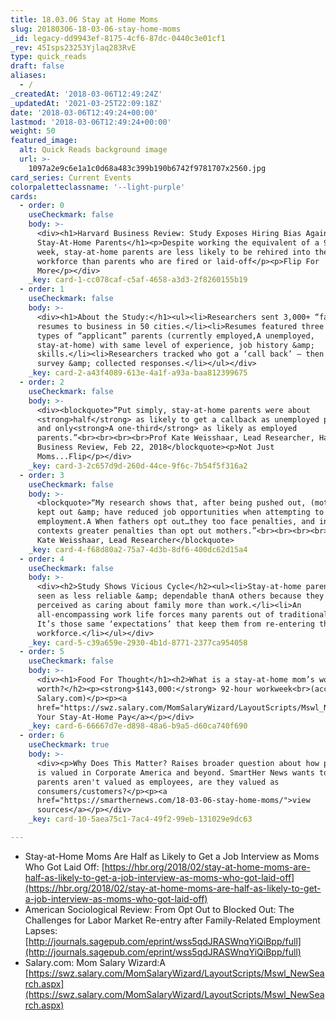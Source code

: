 ```yaml
---
title: 18.03.06 Stay at Home Moms
slug: 20180306-18-03-06-stay-home-moms
_id: legacy-dd9943ef-8175-4cf6-87dc-0440c3e01cf1
_rev: 45Isps23253Yjlaq283RvE
type: quick_reads
draft: false
aliases:
  - /
_createdAt: '2018-03-06T12:49:24Z'
_updatedAt: '2021-03-25T22:09:18Z'
date: '2018-03-06T12:49:24+00:00'
lastmod: '2018-03-06T12:49:24+00:00'
weight: 50
featured_image:
  alt: Quick Reads background image
  url: >-
    1097a2e9c6e1a1c0d68a483c399b190b6742f9781707x2560.jpg
card_series: Current Events
colorpaletteclassname: '--light-purple'
cards:
  - order: 0
    useCheckmark: false
    body: >-
      <div><h1>Harvard Business Review: Study Exposes Hiring Bias Against
      Stay-At-Home Parents</h1><p>Despite working the equivalent of a 90-hr work
      week, stay-at-home parents are less likely to be rehired into the
      workforce than parents who are fired or laid-off</p><p>Flip For
      More</p></div>
    _key: card-1-cc078caf-c5af-4658-a3d3-2f8260155b19
  - order: 1
    useCheckmark: false
    body: >-
      <div><h1>About the Study:</h1><ul><li>Researchers sent 3,000+ “fake”
      resumes to business in 50 cities.</li><li>Resumes featured three different
      types of “applicant” parents (currently employed,A unemployed,
      stay-at-home) with same level of experience, job history &amp;
      skills.</li><li>Researchers tracked who got a ‘call back’ – then issued
      survey &amp; collected responses.</li></ul></div>
    _key: card-2-a43f4089-613e-4a1f-a93a-baa812399675
  - order: 2
    useCheckmark: false
    body: >-
      <div><blockquote>“Put simply, stay-at-home parents were about
      <strong>half</strong> as likely to get a callback as unemployed parents
      and only<strong>A one-third</strong> as likely as employed
      parents.”<br><br><br><br>Prof Kate Weisshaar, Lead Researcher, Harvard
      Business Review, Feb 22, 2018</blockquote><p>Not Just
      Moms...Flip</p></div>
    _key: card-3-2c657d9d-260d-44ce-9f6c-7b54f5f316a2
  - order: 3
    useCheckmark: false
    body: >-
      <blockquote>“My research shows that, after being pushed out, (mothers) are
      kept out &amp; have reduced job opportunities when attempting to regain
      employment.A When fathers opt out…they too face penalties, and in some
      contexts greater penalties than opt out mothers.”<br><br><br><br>Prof.
      Kate Weisshaar, Lead Researcher</blockquote>
    _key: card-4-f68d80a2-75a7-4d3b-8df6-400dc62d15a4
  - order: 4
    useCheckmark: false
    body: >-
      <div><h2>Study Shows Vicious Cycle</h2><ul><li>Stay-at-home parents are
      seen as less reliable &amp; dependable thanA others because they are
      perceived as caring about family more than work.</li><li>An
      all-encompassing work life forces many parents out of traditional roles.
      It’s those same ‘expectations’ that keep them from re-entering the
      workforce.</li></ul></div>
    _key: card-5-c39a659e-2930-4b1d-8771-2377ca954058
  - order: 5
    useCheckmark: false
    body: >-
      <div><h1>Food For Thought</h1><h2>What is a stay-at-home mom’s work REALLY
      worth?</h2><p><strong>$143,000:</strong> 92-hour workweek<br>(according to
      Salary.com)</p><p><a
      href="https://swz.salary.com/MomSalaryWizard/LayoutScripts/Mswl_NewSearch.aspx">Calculate
      Your Stay-At-Home Pay</a></p></div>
    _key: card-6-66667d7e-d898-48a6-b9a5-d60ca740f690
  - order: 6
    useCheckmark: true
    body: >-
      <div><p>Why Does This Matter? Raises broader question about how parenting
      is valued in Corporate America and beyond. SmartHer News wants to know: If
      parents aren't valued as employees, are they valued as
      consumers/customers?</p><p><a
      href="https://smarthernews.com/18-03-06-stay-home-moms/">view
      sources</a></p></div>
    _key: card-10-5aea75c1-7ac4-49f2-99eb-131029e9dc63

---
```

* Stay-at-Home Moms Are Half as Likely to Get a Job Interview as Moms Who Got Laid Off: [https://hbr.org/2018/02/stay-at-home-moms-are-half-as-likely-to-get-a-job-interview-as-moms-who-got-laid-off](https://hbr.org/2018/02/stay-at-home-moms-are-half-as-likely-to-get-a-job-interview-as-moms-who-got-laid-off)
* American Sociological Review: From Opt Out to Blocked Out: The Challenges for Labor Market Re-entry after Family-Related Employment Lapses: [http://journals.sagepub.com/eprint/wss5qdJRASWnqYiQiBpp/full](http://journals.sagepub.com/eprint/wss5qdJRASWnqYiQiBpp/full)
* Salary.com: Mom Salary Wizard:A [https://swz.salary.com/MomSalaryWizard/LayoutScripts/Mswl_NewSearch.aspx](https://swz.salary.com/MomSalaryWizard/LayoutScripts/Mswl_NewSearch.aspx)